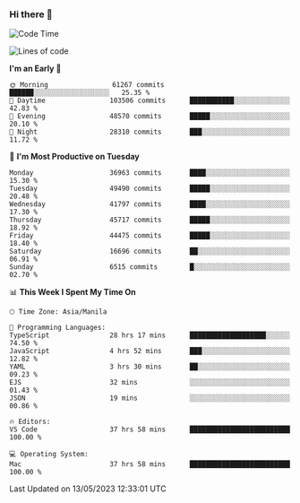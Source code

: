 ### Hi there 👋

<!--START_SECTION:waka-->
![Code Time](http://img.shields.io/badge/Code%20Time-3%2C940%20hrs%2053%20mins-blue)

![Lines of code](https://img.shields.io/badge/From%20Hello%20World%20I%27ve%20Written-99.7%20million%20lines%20of%20code-blue)

**I'm an Early 🐤** 

```text
🌞 Morning                61267 commits       ██████░░░░░░░░░░░░░░░░░░░   25.35 % 
🌆 Daytime                103506 commits      ███████████░░░░░░░░░░░░░░   42.83 % 
🌃 Evening                48570 commits       █████░░░░░░░░░░░░░░░░░░░░   20.10 % 
🌙 Night                  28310 commits       ███░░░░░░░░░░░░░░░░░░░░░░   11.72 % 
```
📅 **I'm Most Productive on Tuesday** 

```text
Monday                   36963 commits       ████░░░░░░░░░░░░░░░░░░░░░   15.30 % 
Tuesday                  49490 commits       █████░░░░░░░░░░░░░░░░░░░░   20.48 % 
Wednesday                41797 commits       ████░░░░░░░░░░░░░░░░░░░░░   17.30 % 
Thursday                 45717 commits       █████░░░░░░░░░░░░░░░░░░░░   18.92 % 
Friday                   44475 commits       █████░░░░░░░░░░░░░░░░░░░░   18.40 % 
Saturday                 16696 commits       ██░░░░░░░░░░░░░░░░░░░░░░░   06.91 % 
Sunday                   6515 commits        █░░░░░░░░░░░░░░░░░░░░░░░░   02.70 % 
```


📊 **This Week I Spent My Time On** 

```text
🕑︎ Time Zone: Asia/Manila

💬 Programming Languages: 
TypeScript               28 hrs 17 mins      ███████████████████░░░░░░   74.50 % 
JavaScript               4 hrs 52 mins       ███░░░░░░░░░░░░░░░░░░░░░░   12.82 % 
YAML                     3 hrs 30 mins       ██░░░░░░░░░░░░░░░░░░░░░░░   09.23 % 
EJS                      32 mins             ░░░░░░░░░░░░░░░░░░░░░░░░░   01.43 % 
JSON                     19 mins             ░░░░░░░░░░░░░░░░░░░░░░░░░   00.86 % 

🔥 Editors: 
VS Code                  37 hrs 58 mins      █████████████████████████   100.00 % 

💻 Operating System: 
Mac                      37 hrs 58 mins      █████████████████████████   100.00 % 
```


 Last Updated on 13/05/2023 12:33:01 UTC
<!--END_SECTION:waka-->


<!--
**rad182/rad182** is a ✨ _special_ ✨ repository because its `README.md` (this file) appears on your GitHub profile.

Here are some ideas to get you started:

- 🔭 I’m currently working on ...
- 🌱 I’m currently learning ...
- 👯 I’m looking to collaborate on ...
- 🤔 I’m looking for help with ...
- 💬 Ask me about ...
- 📫 How to reach me: ...
- 😄 Pronouns: ...
- ⚡ Fun fact: ...
-->
